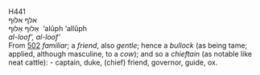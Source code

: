 <body>
  <p>H441<br>  אלּף    אלּוּף  <br> אַלוּף  אַלּוּף  ‎  ‘alûph  ‘allûph  <br><i>al-loof‘,</i> <i>al-loof‘ </i><br>From <a href="h0502.htm">502</a>  <i>familiar</i>; a <i>friend</i>, also <i>gentle</i>; hence a <i>bullock</i> (as being tame; applied, although masculine, to a <i>cow</i>); and so a <i>chieftain</i> (as notable like neat cattle): - captain, duke, (chief) friend, governor, guide, ox.<br></p>
 </body>
